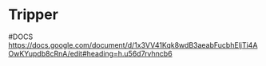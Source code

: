# Tripper
#DOCS https://docs.google.com/document/d/1x3VV41Kqk8wdB3aeabFucbhEljTi4AOwKYupdb8cRnA/edit#heading=h.u56d7rvhncb6
